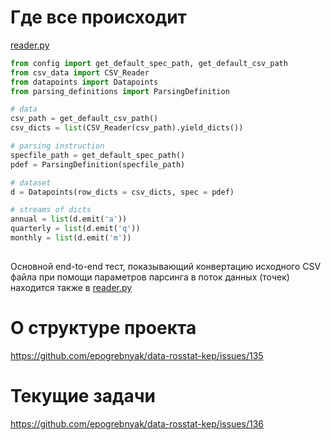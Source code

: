 Где все происходит
==================

[reader.py](https://github.com/epogrebnyak/data-rosstat-kep/blob/kep2/kep2/reader.py)

```python
from config import get_default_spec_path, get_default_csv_path
from csv_data import CSV_Reader
from datapoints import Datapoints
from parsing_definitions import ParsingDefinition

# data
csv_path = get_default_csv_path()
csv_dicts = list(CSV_Reader(csv_path).yield_dicts())

# parsing instruction
specfile_path = get_default_spec_path()
pdef = ParsingDefinition(specfile_path)

# dataset
d = Datapoints(row_dicts = csv_dicts, spec = pdef)

# streams of dicts
annual = list(d.emit('a'))
quarterly = list(d.emit('q'))
monthly = list(d.emit('m'))
 
```

Основной end-to-end тест, показывающий конвертацию исходного CSV файла при помощи параметров парсинга в поток данных (точек) находится также в [reader.py](https://github.com/epogrebnyak/data-rosstat-kep/blob/kep2/kep2/reader.py)


О структуре проекта
===================

<https://github.com/epogrebnyak/data-rosstat-kep/issues/135>


Текущие задачи
==============

<https://github.com/epogrebnyak/data-rosstat-kep/issues/136>
